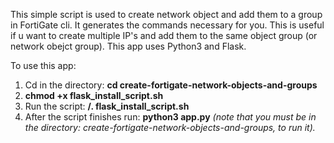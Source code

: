 This simple script is used to create network object and add them to a group in FortiGate cli. It generates the commands necessary for you. 
This is useful if u want to create multiple IP's and add them to the same object group (or network obejct group).
This app uses Python3 and Flask.


To use this app:
1.	Cd in the directory: **cd create-fortigate-network-objects-and-groups**
2.	**chmod +x flask_install_script.sh**
3.	Run the script: **/. flask_install_script.sh**
4.	After the script finishes run: **python3 app.py** *(note that you must be in the directory: create-fortigate-network-objects-and-groups, to run it).*
